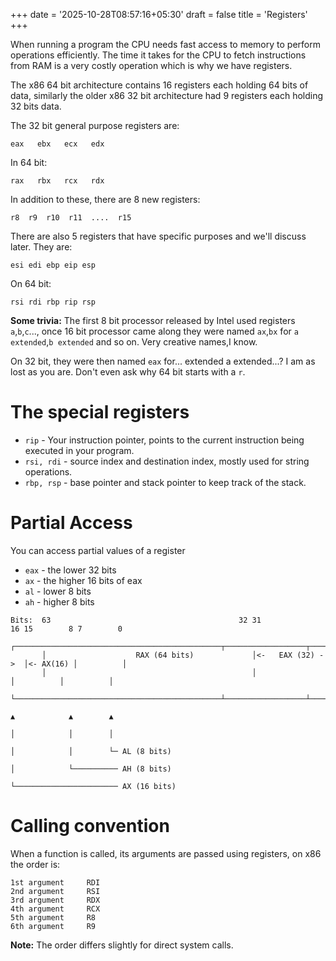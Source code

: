 +++
date = '2025-10-28T08:57:16+05:30'
draft = false
title = 'Registers'
+++

When running a program the CPU needs fast access to memory to perform operations efficiently. The time it takes for the CPU to fetch instructions from RAM is a very costly operation which is why we have registers.

The x86 64 bit architecture contains 16 registers each holding 64 bits of data, similarly the older x86 32 bit architecture had 9 registers each holding 32 bits data.

The 32 bit general purpose registers are:

```
eax   ebx   ecx   edx 
```

In 64 bit:

```
rax   rbx   rcx   rdx
```

In addition to these, there are 8 new registers:

```
r8  r9  r10  r11  ....  r15
```

There are also 5 registers that have specific purposes and we'll discuss later. They are:

```
esi edi ebp eip esp
```

On 64 bit:

```
rsi rdi rbp rip rsp
```

**Some trivia:** The first 8 bit processor released by Intel used registers `a`,`b`,`c`..., once 16 bit processor came along they were named `ax`,`bx` for `a extended`,`b extended` and so on. Very creative names,I know.

On 32 bit, they were then named `eax` for... extended a extended...? I am as lost as you are. Don't even ask why 64 bit starts with a `r`.

# The special registers

- `rip` - Your instruction pointer, points to the current instruction being executed in your program.
- `rsi, rdi` - source index and destination index, mostly used for string operations. 
- `rbp, rsp` - base pointer and stack pointer to keep track of the stack.

# Partial Access 

You can access partial values of a register 

- `eax` - the lower 32 bits
- `ax` - the higher 16 bits of eax 
- `al` - lower 8 bits 
- `ah` - higher 8 bits

```
Bits:  63                                          32 31               16 15        8 7        0
       ┌──────────────────────────────────────────────┬──────────────────┬──────────┬──────────┐
       │                    RAX (64 bits)             │<-   EAX (32) ->  │<- AX(16) │          │
       │                                              │                  │          │          │
       └──────────────────────────────────────────────┴──────────────────┴──────────┴──────────┘
                                                                      ▲            ▲        ▲
                                                                      │            │        │
                                                                      │            │        └─ AL (8 bits)
                                                                      │            └────────── AH (8 bits)
                                                                      └─────────────────────── AX (16 bits)

```


# Calling convention

When a function is called, its arguments are passed using registers, on x86 the order is:

```
1st argument     RDI 
2nd argument     RSI
3rd argument     RDX
4th argument     RCX
5th argument     R8
6th argument     R9
```

**Note:** The order differs slightly for direct system calls. 
